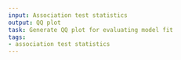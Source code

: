 ```yaml
---
input: Association test statistics
output: QQ plot
task: Generate QQ plot for evaluating model fit
tags:
- association test statistics
---
```

